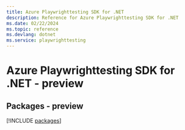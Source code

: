 ```yaml
---
title: Azure Playwrighttesting SDK for .NET
description: Reference for Azure Playwrighttesting SDK for .NET
ms.date: 02/22/2024
ms.topic: reference
ms.devlang: dotnet
ms.service: playwrighttesting
---
```

# Azure Playwrighttesting SDK for .NET - preview
## Packages - preview
[!INCLUDE [packages](playwrighttesting-index.md)]
